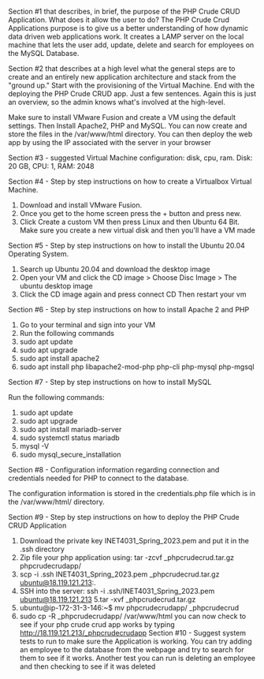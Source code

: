 Section #1 that describes, in brief, the purpose of the PHP Crude CRUD Application.  What does it allow the user to do?
The PHP Crude Crud Applications purpose is to give us a better understanding of how dynamic data driven web applications work. It creates a LAMP server on the local machine that lets the user add, update, delete and search for employees on the MySQL Database.

Section #2 that describes at a high level what the general steps are to create and an entirely new application architecture and stack from the "ground up."  Start with the provisioning of the Virtual Machine.  End with the deploying the PHP Crude CRUD app.  Just a few sentences.  Again this is just an overview, so the admin knows what's involved at the high-level.

Make sure to install VMware Fusion and create a VM using the default settings. 
Then Install Apache2, PHP and MySQL. You can now create and store the files in the /var/www/html directory. You can then deploy the web app by using the IP associated with the server in your browser

Section #3 - suggested Virtual Machine configuration:  disk, cpu, ram.
Disk: 20 GB, CPU: 1, RAM: 2048

Section #4 - Step by step instructions on how to create a Virtualbox Virtual Machine.

1. Download and install VMware Fusion. 
2. Once you get to the home screen press the + button and press new. 
3. Click Create a custom VM then press Linux and then Ubuntu 64 Bit. Make sure you create a new virtual disk and then you'll have a VM made 


Section #5 - Step by step instructions on how to install the Ubuntu 20.04 Operating System.
1. Search up Ubuntu 20.04 and download the desktop image 
2. Open your VM and click the CD image > Choose Disc Image > The ubuntu desktop image
3. Click the CD image again and press connect CD Then restart your vm

Section #6 - Step by step instructions on how to install Apache 2 and PHP
1. Go to your terminal and sign into your VM
2. Run the following commands
3. sudo apt update
4. sudo apt upgrade
5. sudo apt install apache2
6. sudo apt install php libapache2-mod-php php-cli php-mysql php-mgsql


Section #7 - Step by step instructions on how to install MySQL

Run the following commands:
1. sudo apt update
2. sudo apt upgrade
3. sudo apt install mariadb-server
4. sudo systemctl status mariadb
5. mysql -V
6. sudo mysql_secure_installation


Section #8 - Configuration information regarding connection and credentials needed for PHP to connect to the database. 

The configuration information is stored in the credentials.php file which is in the /var/www/html/ directory. 

Section #9 - Step by step instructions on how to deploy the PHP Crude CRUD Application
1. Download the private key INET4031_Spring_2023.pem and put it in the .ssh directory
2. Zip file your php application using: 
tar -zcvf <your name>_phpcrudecrud.tar.gz phpcrudecrudapp/
3. scp -i .ssh INET4031_Spring_2023.pem <yourname>_phpcrudecrud.tar.gz ubuntu@18.119.121.213:.
 4. SSH into the server:
  ssh -i .ssh/INET4031_Spring_2023.pem ubuntu@18.119.121.213
 5.tar -xvf <yourname>_phpcrudecrud.tar.gz
  6. ubuntu@ip-172-31-3-146:~$ mv phpcrudecrudapp/ <your name>_phpcrudecrud
  7. sudo cp -R <yourname>_phpcrudecrudapp/ /var/www/html
you can now check to see if your php crude crud app works by typing
  http://18.119.121.213/_phpcrudecrudapp
Section #10 - Suggest system tests to run to make sure the Application is working.
You can try adding an employee to the database from the webpage and try to search for them to see if it works. 
  Another test you can run is deleting an employee and then checking to see if it was deleted


